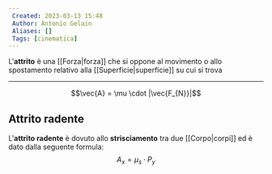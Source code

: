 ```yaml
---
 Created: 2023-03-13 15:48
 Author: Antonio Gelain
 Aliases: []
 Tags: [cinematica]
---
```


L'**attrito** è una [[Forza|forza]] che si oppone al movimento o allo spostamento relativo alla [[Superficie|superficie]] su cui si trova

---

$$\vec{A} = \mu \cdot |\vec{F_{N}}|$$

## Attrito radente

L'**attrito radente** è dovuto allo **strisciamento** tra due [[Corpo|corpi]] ed è dato dalla seguente formula:
$$A_{x} = \mu_{s} \cdot P_{y}$$